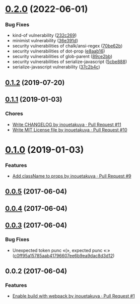 # [0.2.0](https://github.com/inouetakuya/vue-nl2br/compare/v0.1.2...v0.2.0) (2022-06-01)


### Bug Fixes

* kind-of vulnerability ([232c269](https://github.com/inouetakuya/vue-nl2br/commit/232c269eb13f09d44a0185b2c5c06eff43a8fdd3))
* minimist vulnerability ([36e391d](https://github.com/inouetakuya/vue-nl2br/commit/36e391daccf0fbf8ea360ac95399e27b28c4eb67))
* security vulnerabilities of chalk/ansi-regex ([70be62b](https://github.com/inouetakuya/vue-nl2br/commit/70be62b12774cb12f5f4663c9289e30219d82f52))
* security vulnerabilities of dot-prop ([e8aab16](https://github.com/inouetakuya/vue-nl2br/commit/e8aab16e4afd8667ca43c6aebc5dea30dc2e95e0))
* security vulnerabilities of glob-parent ([89ce2bb](https://github.com/inouetakuya/vue-nl2br/commit/89ce2bbac6208ca8b3bb7632670c1b5b0cd81c62))
* security vulnerabilities of serialize-javascript ([5cbe888](https://github.com/inouetakuya/vue-nl2br/commit/5cbe8881050f2a21d3b56514dc4dadb65a8d6ed6))
* serialize-javascript vulnerability ([37c2b4c](https://github.com/inouetakuya/vue-nl2br/commit/37c2b4c4c70459f5a3a316472397307cc41646a7))



## [0.1.2](https://github.com/inouetakuya/vue-nl2br/compare/v0.1.1...v0.1.2) (2019-07-20)



## [0.1.1](https://github.com/inouetakuya/vue-nl2br/compare/v0.1.0...v0.1.1) (2019-01-03)

### Chores

- [Write CHANGELOG by inouetakuya · Pull Request #11](https://github.com/inouetakuya/vue-nl2br/pull/11)
- [Write MIT License file by inouetakuya · Pull Request #10](https://github.com/inouetakuya/vue-nl2br/pull/10)

# [0.1.0](https://github.com/inouetakuya/vue-nl2br/compare/v0.0.5...v0.1.0) (2019-01-03)

### Features

- [Add className to props by inouetakuya · Pull Request #9](https://github.com/inouetakuya/vue-nl2br/pull/9)

## [0.0.5](https://github.com/inouetakuya/vue-nl2br/compare/v0.0.4...v0.0.5) (2017-06-04)



## [0.0.4](https://github.com/inouetakuya/vue-nl2br/compare/v0.0.3...v0.0.4) (2017-06-04)



## [0.0.3](https://github.com/inouetakuya/vue-nl2br/compare/v0.0.2...v0.0.3) (2017-06-04)

### Bug Fixes

- Unexpected token punc «(», expected punc «:» ([c0ff95a15785aab41796607ee6b9ea9dac8d3d12](https://github.com/inouetakuya/vue-nl2br/commit/c0ff95a15785aab41796607ee6b9ea9dac8d3d12))

## 0.0.2 (2017-06-04)

### Features

- [Enable build with webpack by inouetakuya · Pull Request #1](https://github.com/inouetakuya/vue-nl2br/pull/1)
